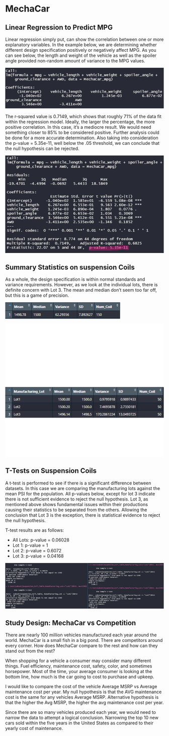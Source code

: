 
**<h1>MechaCar </h1>**
<h2>Linear Regression to Predict MPG</h2>
<p> Linear regression simply put, can show the correlation between one or more explanatory variables. In the example below, we are determining whether different design specification positively or negatively affect MPG. As you can see below, the length and weight of the vehicle as well as the spoiler angle provided non-random amount of variance to the MPG values. 

![D1](https://github.com/SarahMason2015/MechaCar_Statistical_Analysis/blob/a6ef137b2d28e28dc4a330aaeeb166b09680f79f/Deliv1.png)

<p>The r-squared value is 0.7149, which shows that roughly 71% of the data fit within the regression model. Ideally, the larger the percentage, the more positive correlation. In this case, it’s a mediocre result. We would need something closer to 85% to be considered positive. Further analysis could be done for a more accurate determination.  Also taking into consideration the p-value = 5.35e-11, well below the .05 threshold, we can conclude that the null hypothesis can be rejected. 

![D1.2](https://github.com/SarahMason2015/MechaCar_Statistical_Analysis/blob/ad2a82ede1fcc86474d6c99e3faf80960f79fe5d/Del1.2.png)

<h2>Summary Statistics on suspension Coils</h2>
<p>As a whole, the design specification is within normal standards and variance requirements. However, as we look at the individual lots, there is definite concern with Lot 3. The mean and median don’t seem too far off, but this is a game of precision. 

![D2](https://github.com/SarahMason2015/MechaCar_Statistical_Analysis/blob/a6ef137b2d28e28dc4a330aaeeb166b09680f79f/Deliv2.png)

![D2.1](https://github.com/SarahMason2015/MechaCar_Statistical_Analysis/blob/9a7d8d627665daec194038ff13d932e6255fe5bb/Deliv2.1.png)

<h2>T-Tests on Suspension Coils</h2>
<p> A t-test is performed to see if there is a significant difference between datasets. In this case we are comparing the manufacturing lots against the mean PSI for the population. All p-values below, except for lot 3 indicate there is not sufficient evidence to reject the null hypothesis. Lot 3, as mentioned above shows fundamental issues within their productions causing their statistics to be separated from the others. Allowing the conclusion that Lot 3 is the exception, there is statistical evidence to reject the null hypothesis.

<p> T-test results are as follows:
  
-  All Lots: p-value = 0.06028
- Lot 1: p-value = 1
- Lot 2: p-value = 0.6072
- Lot 3: p-value = 0.04168

![D3](https://github.com/SarahMason2015/MechaCar_Statistical_Analysis/blob/a6ef137b2d28e28dc4a330aaeeb166b09680f79f/Deliv3.png)

<h2>Study Design: MechaCar vs Competition</h2>
<p> There are nearly 100 million vehicles manufactured each year around the world. MechaCar is a small fish in a big pond. There are competitors around every corner. How does MechaCar compare to the rest and how can they stand out from the rest? 
<p>When shopping for a vehicle a consumer may consider many different things. Fuel efficiency, maintenance cost, safety, color, and sometimes horsepower. Most of the time, your average consumer is looking at the bottom line, how much is the car going to cost to purchase and upkeep. 
<p> I would like to compare the cost of the vehicle Average MSRP vs Average maintenance cost per year. My null hypothesis is that the AVG maintenance cost is the same for any vehicles Average MSRP. Alternative hypothesis is that the higher the Avg MSRP, the higher the avg maintenance cost per year. 
<p> Since there are so many vehicles produced each year, we would need to narrow the data to attempt a logical conclusion. Narrowing the top 10 new cars sold within the five years in the United States as compared to their yearly cost of maintenance. 











